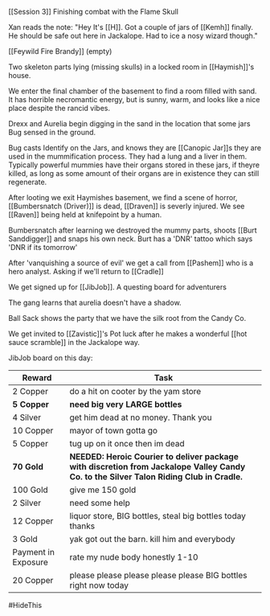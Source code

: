 [[Session 3]]
Finishing combat with the Flame Skull

Xan reads the note:
"Hey It's [[H]]. Got a couple of jars of [[Kemh]] finally. He should be safe out here in Jackalope. Had to ice a nosy wizard though."

[[Feywild Fire Brandy]] (empty)

Two skeleton parts lying (missing skulls) in a locked room in [[Haymish]]'s house.

We enter the final chamber of the basement to find a room filled with sand. It has horrible necromantic energy, but is sunny, warm, and looks like a nice place despite the rancid vibes.

Drexx and Aurelia begin digging in the sand in the location that some jars Bug sensed in the ground.

Bug casts Identify on the Jars, and knows they are [[Canopic Jar]]s they are used in the mummification process. They had a lung and a liver in them. Typically powerful mummies have their organs stored in these jars, if theyre killed, as long as some amount of their organs are in existence they can still regenerate.

After looting we exit Haymishes basement, we find a scene of horror, [[Bumbersnatch (Driver)]] is dead, [[Draven]] is severly injured. We see [[Raven]] being held at knifepoint by a human.  

Bumbersnatch after learning we destroyed the mummy parts, shoots [[Burt Sanddigger]] and snaps his own neck. Burt has a 'DNR' tattoo which says 'DNR if its tomorrow'

After 'vanquishing a source of evil' we get a call from [[Pashem]] who is a hero analyst. Asking if we'll return to [[Cradle]] 

We get signed up for [[JibJob]]. A questing board for adventurers 

The gang learns that aurelia doesn't have a shadow.

Ball Sack shows the party that we have the silk root from the Candy Co.

We get invited to [[Zavistic]]'s Pot luck after he makes a wonderful [[hot sauce scramble]] in the Jackalope way.




JibJob board on this day:

| Reward              | Task                                                                                                                                     |
| ------------------- | ---------------------------------------------------------------------------------------------------------------------------------------- |
| 2 Copper            | do a hit on cooter by the yam store                                                                                                      |
| **5 Copper**        | **need big very LARGE bottles**                                                                                                          |
| 4 Silver            | get him dead at no money. Thank you                                                                                                      |
| 10 Copper           | mayor of town gotta go                                                                                                                   |
| 5 Copper            | tug up on it once then im dead                                                                                                           |
| **70 Gold**         | **NEEDED: Heroic Courier to deliver package with discretion from Jackalope Valley Candy Co. to the Silver Talon Riding Club in Cradle.** |
| 100 Gold            | give me 150 gold                                                                                                                         |
| 2 Silver            | need some help                                                                                                                           |
| 12 Copper           | liquor store, BIG bottles, steal big bottles today thanks                                                                                |
| 3 Gold              | yak got out the barn. kill him and everybody                                                                                             |
| Payment in Exposure | rate my nude body honestly 1-10                                                                                                          |
| 20 Copper           | please please please please please BIG bottles right now today                                                                           |



#HideThis 
